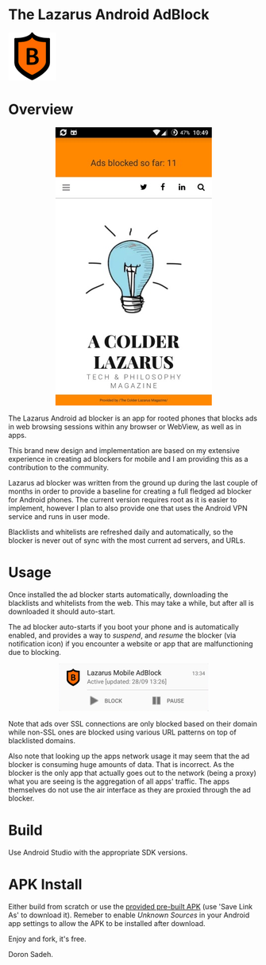 # The Lazarus Android AdBlock

![Mobile Ad Blocker](assets/logo.png "Mobile Ad Block")

# Overview
<p align="center">
    <img src="assets/app.jpeg" />
</p>

The Lazarus Android ad blocker is an app for rooted phones that blocks ads in web browsing sessions within any browser or WebView, as well as in apps.

This brand new design and implementation are based on my extensive experience in creating ad blockers for mobile and I am providing this as a contribution to the community.

Lazarus ad blocker was written from the ground up during the last couple of months in order to provide a baseline for creating a full fledged ad blocker for Android phones. The current version requires root as it is easier to implement, however I plan to also provide one that uses the Android VPN service and runs in user mode.

Blacklists and whitelists are refreshed daily and automatically, so the blocker is never out of sync with the most current ad servers, and URLs.

# Usage
Once installed the ad blocker starts automatically, downloading the blacklists and whitelists from the web. This may take a while, but after all is downloaded it should auto-start.

The ad blocker auto-starts if you boot your phone and is automatically enabled, and provides a way to _*suspend*_, and _*resume*_ the blocker (via notification icon) if you encounter a website or app that are malfunctioning due to blocking.

<p align="center">
    <img src="assets/readme-image-0.png" />
</p>

Note that ads over SSL connections are only blocked based on their domain while non-SSL ones are blocked using various URL patterns on top of blacklisted domains.

Also note that looking up the apps network usage it may seem that the ad blocker is consuming huge amounts of data. That is incorrect. As the blocker is the only app that actually goes out to the network (being a proxy) what you are seeing is the aggregation of all apps' traffic.
The apps themselves do not use the air interface as they are proxied through the ad blocker.

# Build
Use Android Studio with the appropriate SDK versions.

# APK Install
Either build from scratch or use the [provided pre-built APK](https://github.com/doronsadeh/android-adblock/blob/master/bin/lazarus.apk?raw=true) (use 'Save Link As' to download it). Remeber to enable _Unknown Sources_ in your Android app settings to allow the APK to be installed after download.


Enjoy and fork, it's free.

Doron Sadeh.


